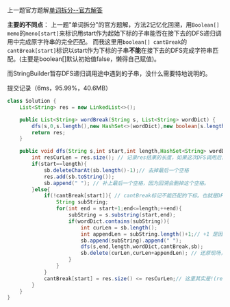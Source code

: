 上一题官方题解[单词拆分--官方解答](https://leetcode-cn.com/problems/word-break/solution/dan-ci-chai-fen-by-leetcode/)

**主要的不同点**：
上一题"单词拆分"的官方题解，方法2记忆化回溯，用`Boolean[] memo`的`meno[start]`来标识用start作为起始下标的子串能否在接下去的DFS递归调用中完成原字符串的完全匹配。
而我这里用`boolean[] cantBreak`的`cantBreak[start]`标识以start作为下标的子串**不能**在接下去的DFS完成字符串匹配。(主要是boolean[]默认初始值false，懒得自己赋值)。

而StringBuilder暂存DFS递归调用途中遇到的子串，没什么需要特地说明的。

提交记录（6ms，95.99%，40.6MB）
```java
class Solution {
    List<String> res = new LinkedList<>();

    public List<String> wordBreak(String s, List<String> wordDict) {
        dfs(s,0,s.length(),new HashSet<>(wordDict),new boolean[s.length()],new StringBuilder());
        return res;
    }

    public void dfs(String s,int start,int length,HashSet<String> wordDict,boolean[] cantBreak,StringBuilder sb){
        int resCurLen = res.size(); // 记录res结果的长度，如果这次DFS调用后，res多了一个String，说明这次cantBreak[start] = false,注意，这里是can't，不是can。
        if(start==length){
            sb.deleteCharAt(sb.length()-1);// 去掉最后一个空格
            res.add(sb.toString());
            sb.append(" "); // 补上最后一个空格，因为回溯会删掉这个空格。
        }else{
            if(!cantBreak[start]){ // cantBreak标记不能匹配的下标。也就是DFS过了，某个start开头的字符串接下去没法匹配完
                String subString;
                for(int end = start+1;end<=length;++end){
                    subString = s.substring(start,end);
                    if(wordDict.contains(subString)){
                        int curLen = sb.length();
                        int appendLen = subString.length()+1;// +1 是因为每个子串后面要加个空格" "，占用一个字符位置
                        sb.append(subString).append(" ");
                        dfs(s,end,length,wordDict,cantBreak,sb);
                        sb.delete(curLen,curLen+appendLen); // 还原现场，删掉这次匹配的子串和空格，接着下次DFS
                    }
                }
            }
            cantBreak[start] = res.size() <= resCurLen;// 这里其实是!(res.size()>resCurLen),只不过我这里cantBreak标记的是 start位置接下去“不能”完全匹配原字符串，所以写成这样。
        }
    }
}
```

